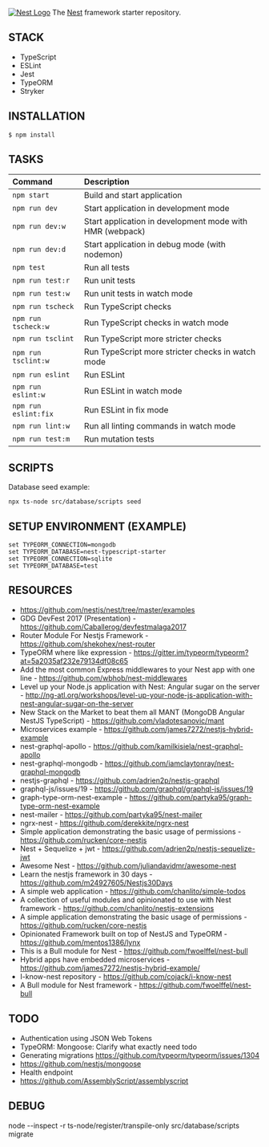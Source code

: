 [![Nest Logo](http://kamilmysliwiec.com/public/nest-logo.png)](http://nestjs.com/)
The [Nest](https://github.com/unlight/nest-typescript-starter) framework starter repository. 

STACK
---
* TypeScript
* ESLint
* Jest
* TypeORM
* Stryker

INSTALLATION
---
```
$ npm install
```

TASKS
---
| Command              | Description                                              |
|:---------------------|:---------------------------------------------------------|
| `npm start`          | Build and start application                              |
| `npm run dev`        | Start application in development mode                    |
| `npm run dev:w`      | Start application in development mode with HMR (webpack) |
| `npm run dev:d`      | Start application in debug mode (with nodemon)           |
| `npm test`           | Run all tests                                            |
| `npm run test:r`     | Run unit tests                                           |
| `npm run test:w`     | Run unit tests in watch mode                             |
| `npm run tscheck`    | Run TypeScript checks                                    |
| `npm run tscheck:w`  | Run TypeScript checks in watch mode                      |
| `npm run tsclint`    | Run TypeScript more stricter checks                      |
| `npm run tsclint:w`  | Run TypeScript more stricter checks in watch mode        |
| `npm run eslint`     | Run ESLint                                               |
| `npm run eslint:w`   | Run ESLint in watch mode                                 |
| `npm run eslint:fix` | Run ESLint in fix mode                                   |
| `npm run lint:w`     | Run all linting commands in watch mode                   |
| `npm run test:m`     | Run mutation tests                                       |


SCRIPTS
---
Database seed example:
```
npx ts-node src/database/scripts seed
```

SETUP ENVIRONMENT (EXAMPLE)
---
```
set TYPEORM_CONNECTION=mongodb
set TYPEORM_DATABASE=nest-typescript-starter
set TYPEORM_CONNECTION=sqlite
set TYPEORM_DATABASE=test
```

RESOURCES
---
* https://github.com/nestjs/nest/tree/master/examples
* GDG DevFest 2017 (Presentation) - https://github.com/Caballerog/devfestmalaga2017
* Router Module For Nestjs Framework - https://github.com/shekohex/nest-router
* TypeORM where like expression - https://gitter.im/typeorm/typeorm?at=5a2035af232e79134df08c65
* Add the most common Express middlewares to your Nest app with one line - https://github.com/wbhob/nest-middlewares
* Level up your Node.js application with Nest: Angular sugar on the server - http://ng-atl.org/workshops/level-up-your-node-js-application-with-nest-angular-sugar-on-the-server
* New Stack on the Market to beat them all MANT (MongoDB Angular NestJS TypeScript) - https://github.com/vladotesanovic/mant
* Microservices example - https://github.com/james7272/nestjs-hybrid-example
* nest-graphql-apollo - https://github.com/kamilkisiela/nest-graphql-apollo
* nest-graphql-mongodb - https://github.com/iamclaytonray/nest-graphql-mongodb
* nestjs-graphql - https://github.com/adrien2p/nestjs-graphql
* graphql-js/issues/19 - https://github.com/graphql/graphql-js/issues/19
* graph-type-orm-nest-example - https://github.com/partyka95/graph-type-orm-nest-example
* nest-mailer - https://github.com/partyka95/nest-mailer
* ngrx-nest - https://github.com/derekkite/ngrx-nest
* Simple application demonstrating the basic usage of permissions - https://github.com/rucken/core-nestjs
* Nest + Sequelize + jwt - https://github.com/adrien2p/nestjs-sequelize-jwt
* Awesome Nest - https://github.com/juliandavidmr/awesome-nest
* Learn the nestjs framework in 30 days - https://github.com/m24927605/Nestjs30Days
* A simple web application - https://github.com/chanlito/simple-todos
* A collection of useful modules and opinionated to use with Nest framework - https://github.com/chanlito/nestjs-extensions
* A simple application demonstrating the basic usage of permissions - https://github.com/rucken/core-nestjs
* Opinionated Framework built on top of NestJS and TypeORM - https://github.com/mentos1386/lynx
* This is a Bull module for Nest - https://github.com/fwoelffel/nest-bull
* Hybrid apps have embedded microservices - https://github.com/james7272/nestjs-hybrid-example/
* I-know-nest repository - https://github.com/cojack/i-know-nest
* A Bull module for Nest framework - https://github.com/fwoelffel/nest-bull

TODO
---
* Authentication using JSON Web Tokens
* TypeORM: Mongoose: Clarify what exactly need todo
* Generating migrations https://github.com/typeorm/typeorm/issues/1304
* https://github.com/nestjs/mongoose
* Health endpoint
* https://github.com/AssemblyScript/assemblyscript

DEBUG
---
node --inspect -r ts-node/register/transpile-only src/database/scripts migrate
